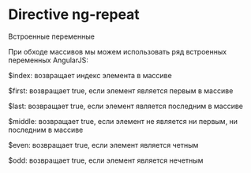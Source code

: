 # Directive ng-repeat

Встроенные переменные

При обходе массивов мы можем использовать ряд встроенных переменных AngularJS:

$index: возвращает индекс элемента в массиве

$first: возвращает true, если элемент является первым в массиве

$last: возвращает true, если элемент является последним в массиве

$middle: возвращает true, если элемент не является ни первым, ни последним в массиве

$even: возвращает true, если элемент является четным

$odd: возвращает true, если элемент является нечетным
